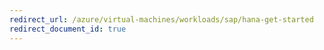 ```yaml
---
redirect_url: /azure/virtual-machines/workloads/sap/hana-get-started
redirect_document_id: true
---
```

